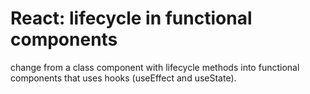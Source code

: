 # React: lifecycle in functional components

change from a class component with lifecycle methods into functional components that uses hooks (useEffect and useState). 



